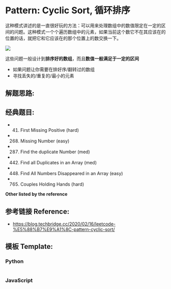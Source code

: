 # Pattern: Cyclic Sort, 循环排序
这种模式讲述的是一直很好玩的方法：可以用来处理数组中的数值限定在一定的区间的问题。这种模式一个个遍历数组中的元素，如果当前这个数它不在其应该在的位置的话，就把它和它应该在的那个位置上的数交换一下。

<img src="https://pic2.zhimg.com/80/v2-e5a2fe3faa0b55ad5c6d8f182039cd35_1440w.jpg?source=1940ef5c" />

这些问题一般设计到**排序好的数组**，而且**数值一般满足于一定的区间**
- 如果问题让你需要在排好序/翻转过的数组
- 寻找丢失的/重复的/最小的元素

## **解题思路:**


## **经典题目:**

- 41. First Missing Positive (hard)
- 268. Missing Number (easy)
- 287. Find the duplicate Number (med)
- 442. Find all Duplicates in an Array (med)
- 448. Find All Numbers Disappeared in an Array (easy)
- 765. Couples Holding Hands (hard)


**Other listed by the reference**



## **参考链接 Reference:**

- https://blog.techbridge.cc/2020/02/16/leetcode-%E5%88%B7%E9%A1%8C-pattern-cyclic-sort/ 

## **模板 Template:**
### **Python**
```py

```

### **JavaScript**
```js

```